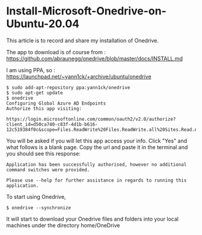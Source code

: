 # Install-Microsoft-Onedrive-on-Ubuntu-20.04

This article is to record and share my installation of Onedrive.

The app to download is of course from : https://github.com/abraunegg/onedrive/blob/master/docs/INSTALL.md

I am using PPA, so : https://launchpad.net/~yann1ck/+archive/ubuntu/onedrive

```
$ sudo add-apt-repository ppa:yann1ck/onedrive
$ sudo apt-get update
$ onedrive
Configuring Global Azure AD Endpoints
Authorize this app visiting:

https://login.microsoftonline.com/common/oauth2/v2.0/authorize?client_id=d50ca740-c83f-4d1b-b616-12c519384f0c&scope=Files.ReadWrite%20Files.ReadWrite.all%20Sites.Read.All%20Sites.ReadWrite.All%20offline_access&response_type=code&redirect_uri=https://login.microsoftonline.com/common/oauth2/nativeclient
```
You will be asked if you will let this app access your info.  Click "Yes" and what follows is a blank page.  Copy the url and paste it in the terminal and you should see this response:

```
Application has been successfully authorised, however no additional command switches were provided.

Please use --help for further assistance in regards to running this application.
```

To start using Onedrive, 

```
$ onedrive --synchronize
```

It will start to download your Onedrive files and folders into your local machines under the directory home/OneDrive





